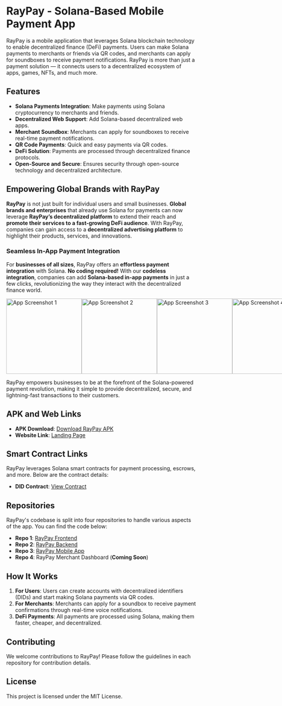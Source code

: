 # RayPay - Solana-Based Mobile Payment App

RayPay is a mobile application that leverages Solana blockchain technology to enable decentralized finance (DeFi) payments. Users can make Solana payments to merchants or friends via QR codes, and merchants can apply for soundboxes to receive payment notifications. RayPay is more than just a payment solution — it connects users to a decentralized ecosystem of apps, games, NFTs, and much more.

## Features

- **Solana Payments Integration**: Make payments using Solana cryptocurrency to merchants and friends.
- **Decentralized Web Support**: Add Solana-based decentralized web apps.
- **Merchant Soundbox**: Merchants can apply for soundboxes to receive real-time payment notifications.
- **QR Code Payments**: Quick and easy payments via QR codes.
- **DeFi Solution**: Payments are processed through decentralized finance protocols.
- **Open-Source and Secure**: Ensures security through open-source technology and decentralized architecture.

## Empowering Global Brands with RayPay

**RayPay** is not just built for individual users and small businesses. **Global brands and enterprises** that already use Solana for payments can now leverage **RayPay’s decentralized platform** to extend their reach and **promote their services to a fast-growing DeFi audience**. With RayPay, companies can gain access to a **decentralized advertising platform** to highlight their products, services, and innovations.

### **Seamless In-App Payment Integration**

For **businesses of all sizes**, RayPay offers an **effortless payment integration** with Solana. **No coding required!** With our **codeless integration**, companies can add **Solana-based in-app payments** in just a few clicks, revolutionizing the way they interact with the decentralized finance world.

<div style="display: flex; justify-content: space-between;">
    <img src="https://raypay.s3.amazonaws.com/images/Screenshot_1727949222-portrait.png" alt="App Screenshot 1" width="200"/>
    <img src="https://raypay.s3.amazonaws.com/images/Screenshot_1727949236-portrait.png" alt="App Screenshot 2" width="200"/>
    <img src="https://raypay.s3.amazonaws.com/images/Screenshot_1727949392-portrait.png" alt="App Screenshot 3" width="200"/>
    <img src="https://raypay.s3.amazonaws.com/images/Screenshot_1727949400-portrait.png" alt="App Screenshot 4" width="200"/>
    <img src="https://raypay.s3.amazonaws.com/images/Screenshot_1727951100-portrait.png" alt="App Screenshot 5" width="200"/>
    <img src="https://raypay.s3.amazonaws.com/images/Screenshot_1727951108-portrait.png  alt="App Screenshot 6" width="200"/>
    <img src="https://raypay.s3.amazonaws.com/images/Screenshot_1727951114-portrait.png" alt="App Screenshot 7" width="200"/>
    <img src="https://raypay.s3.amazonaws.com/images/Screenshot_1727951122-portrait.png" alt="App Screenshot 8" width="200"/>
</div>

RayPay empowers businesses to be at the forefront of the Solana-powered payment revolution, making it simple to provide decentralized, secure, and lightning-fast transactions to their customers.

## APK and Web Links

- **APK Download**: [Download RayPay APK](https://raypay.s3.amazonaws.com/raypay.apk)
- **Website Link**: [Landing Page](https://raypay.online)

## Smart Contract Links

RayPay leverages Solana smart contracts for payment processing, escrows, and more. Below are the contract details:

- **DID Contract**: [View Contract](https://github.com/raypayforchains/RayPaySmartProgram)

## Repositories

RayPay's codebase is split into four repositories to handle various aspects of the app. You can find the code below:

- **Repo 1**: [RayPay Frontend](https://github.com/raypayforchains/RayPayFrontend)
- **Repo 2**: [RayPay Backend](https://github.com/raypayforchains/RayPayBackend)
- **Repo 3**: [RayPay Mobile App](https://github.com/raypayforchains/RapPayMobileApp)
- **Repo 4**: RayPay Merchant Dashboard (**Coming Soon**)

## How It Works

1. **For Users**: Users can create accounts with decentralized identifiers (DIDs) and start making Solana payments via QR codes.
2. **For Merchants**: Merchants can apply for a soundbox to receive payment confirmations through real-time voice notifications.
3. **DeFi Payments**: All payments are processed using Solana, making them faster, cheaper, and decentralized.

## Contributing

We welcome contributions to RayPay! Please follow the guidelines in each repository for contribution details.

## License

This project is licensed under the MIT License.
